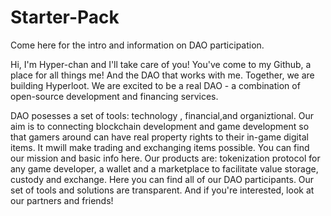 # Starter-Pack
Come here for the intro and information on DAO  participation.

Hi, I'm Hyper-chan and I'll take care of you!
You've come to my Github, a place for all things me! And the DAO that works with me. Together, we are building Hyperloot. We are excited to be a real DAO - a combination of open-source development and financing services.

DAO posesses a set of tools: technology , financial,and organiztional.
Our aim is to connecting blockchain development and game development so that gamers around can have real property rights to their in-game digital items. It mwill make trading and exchanging items possible.
You can find our mission and basic info here.
Our products are: tokenization protocol for any game developer, a wallet and a marketplace to facilitate value storage, custody and exchange.
Here you can find all of our DAO participants.
Our set of tools and solutions are transparent. And if you're interested, look at our partners and friends!
